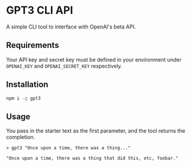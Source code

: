 # GPT3 CLI API

A simple CLI tool to interface with OpenAI's beta API.

## Requirements

Your API key and secret key must be defined in your environment under `OPENAI_KEY` and `OPENAI_SECRET_KEY` respectively.

## Installation

```sh
npm i -g gpt3
```

## Usage

You pass in the starter text as the first parameter, and the tool returns the completion.

```
> gpt3 "Once upon a time, there was a thing..."

"Once upon a time, there was a thing that did this, etc, foobar."
```